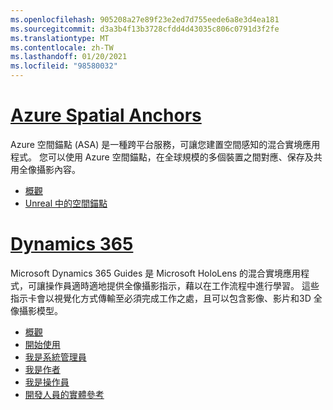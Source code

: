 ```yaml
---
ms.openlocfilehash: 905208a27e89f23e2ed7d755eede6a8e3d4ea181
ms.sourcegitcommit: d3a3b4f13b3728cfdd4d43035c806c0791d3f2fe
ms.translationtype: MT
ms.contentlocale: zh-TW
ms.lasthandoff: 01/20/2021
ms.locfileid: "98580032"
---
```

# <a name="azure-spatial-anchors"></a>[Azure Spatial Anchors](#tab/asa)

Azure 空間錨點 (ASA) 是一種跨平台服務，可讓您建置空間感知的混合實境應用程式。 您可以使用 Azure 空間錨點，在全球規模的多個裝置之間對應、保存及共用全像攝影內容。

* [概觀](/azure/spatial-anchors/overview) 
* [Unreal 中的空間錨點](../unreal/unreal-azure-spatial-anchors.md) 

# <a name="dynamics-365"></a>[Dynamics 365](#tab/D365)

Microsoft Dynamics 365 Guides 是 Microsoft HoloLens 的混合實境應用程式，可讓操作員適時適地提供全像攝影指示，藉以在工作流程中進行學習。 這些指示卡會以視覺化方式傳輸至必須完成工作之處，且可以包含影像、影片和3D 全像攝影模型。

* [概觀](/dynamics365/mixed-reality/guides/) 
* [開始使用](/dynamics365/mixed-reality/guides/get-started) 
* [我是系統管理員](/dynamics365/mixed-reality/guides/setup)
* [我是作者](/dynamics365/mixed-reality/guides/authoring-overview) 
* [我是操作員](/dynamics365/mixed-reality/guides/operator-overview) 
* [開發人員的實體參考](/dynamics365/mixed-reality/guides/developer-entity-reference)
